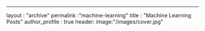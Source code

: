 ---
layout : "archive"
permalink :"machine-learning"
title : "Machine Learning Posts"
author_profile : true
header:
 image:"/images/cover.jpg"
